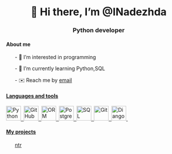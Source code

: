 
<div id="header" align="center">
  <H1>👋 Hi there, I’m @INadezhda</H1>
  <h3>Python developer</h3>
  </div>
<div>
 <div>
 <h4>About me</h4>
<ul>- 👀 I’m interested in programming</ul>
<ul>- 🌱 I’m currently learning Python,SQL</ul>
<ul> - ✉️ Reach me by  <a href="kalginana@mail.ru"</a>email</ul>    
 </div>
  <div>
  <H4>Languages and tools</H4>
  <img src="https://u.netology.ru/backend/uploads/page_assets/images/file/46277/tools_Python_color.png" title="Python" width="40" height="40"/>&nbsp;
  <img src="https://u.netology.ru/backend/uploads/page_assets/images/file/46300/tools_GitHub_color.png" title="GitHub" width="40" height="40"/>&nbsp;
  <img src="https://u.netology.ru/backend/uploads/page_assets/images/file/46307/tools_ORM_color.png" title="ORM" width="40" height="40"/>&nbsp;
  <img src="https://u.netology.ru/backend/uploads/page_assets/images/file/46308/tools_PostgreSQL_color.png" title="PostgreSQL" width="40" height="40"/>&nbsp;
  <img src="https://u.netology.ru/backend/uploads/page_assets/images/file/46280/tools_SQL_color.png"title="SQL" width="40" height="40"/>&nbsp;
  <img src="https://u.netology.ru/backend/uploads/page_assets/images/file/46313/tools_GIT_color.png"title="Git" width="40" height="40"/>&nbsp;
  <img src="https://u.netology.ru/backend/uploads/page_assets/images/file/46309/tools_Django_color.png"title="Diango" width="40" height="40"/>&nbsp;
</div> 
 <!--- <h4>
  My stat
  </h4>
<div id="stat" align="center">
<img src="https://github-profile-summary-cards.versel.app/api/cards/stats?username=INadezhda&theme=github_dark"alt=""/>
</div>  
<!---
<div>
<h4>My projects</h4>
</div>
INadezhda/INadezhda is a ✨ special ✨ repository because its `README.md` (this file) appears on your GitHub profile.
You can click the Preview link to take a look at your changes.
--->
<div>
<h4>My projects</h4>
  <ul><a href="https://netology.ru/programs/python">ntr</a></ul>
</div>

